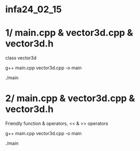 infa24_02_15
============
1/ main.cpp & vector3d.cpp & vector3d.h
============
class vector3d

g++ main.cpp vector3d.cpp -o main

./main

2/ main.cpp & vector3d.cpp & vector3d.h
============
Friendly function & operators, << & >> operators

g++ main.cpp vector3d.cpp -o main

./main

